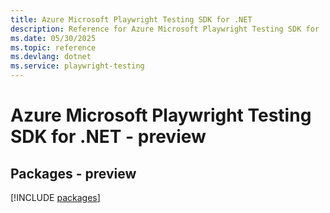 ```yaml
---
title: Azure Microsoft Playwright Testing SDK for .NET
description: Reference for Azure Microsoft Playwright Testing SDK for .NET
ms.date: 05/30/2025
ms.topic: reference
ms.devlang: dotnet
ms.service: playwright-testing
---
```

# Azure Microsoft Playwright Testing SDK for .NET - preview
## Packages - preview
[!INCLUDE [packages](microsoft-playwright-testing-index.md)]